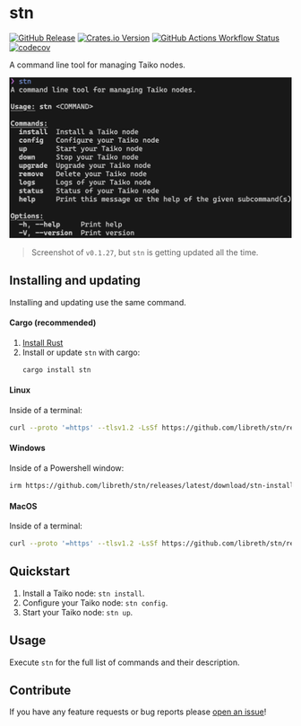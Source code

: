 # stn

[![GitHub Release](https://img.shields.io/github/v/release/libreth/stn?logo=github)](https://github.com/libreth/stn/releases)
[![Crates.io Version](https://img.shields.io/crates/v/stn?logo=rust)](https://crates.io/crates/stn)
[![GitHub Actions Workflow Status](https://img.shields.io/github/actions/workflow/status/libreth/stn/ci.yml?branch=main&logo=GitHub%20Actions&label=ci)](https://github.com/libreth/stn/actions/workflows/ci.yml?query=branch:main)
[![codecov](https://codecov.io/gh/libreth/stn/graph/badge.svg?token=TJAUBD8RPT)](https://codecov.io/gh/libreth/stn)

A command line tool for managing Taiko nodes.

![screenshot of cli tool](.github/readme_cli_screenshot.png)

> Screenshot of `v0.1.27`, but `stn` is getting updated all the time.

## Installing and updating

Installing and updating use the same command.

#### Cargo (recommended)

1. [Install Rust](https://www.rust-lang.org/tools/install)
2. Install or update `stn` with cargo:
   ```bash
   cargo install stn
   ```

#### Linux

Inside of a terminal:

```bash
curl --proto '=https' --tlsv1.2 -LsSf https://github.com/libreth/stn/releases/latest/download/stn-installer.sh | sh
```

#### Windows

Inside of a Powershell window:

```bash
irm https://github.com/libreth/stn/releases/latest/download/stn-installer.ps1 | iex
```

#### MacOS

Inside of a terminal:

```bash
curl --proto '=https' --tlsv1.2 -LsSf https://github.com/libreth/stn/releases/latest/download/stn-installer.sh | sh
```

## Quickstart

1. Install a Taiko node: `stn install`.
2. Configure your Taiko node: `stn config`.
3. Start your Taiko node: `stn up`.

## Usage

Execute `stn` for the full list of commands and their description.

## Contribute

If you have any feature requests or bug reports please [open an issue](https://github.com/libreth/stn/issues/new)!
